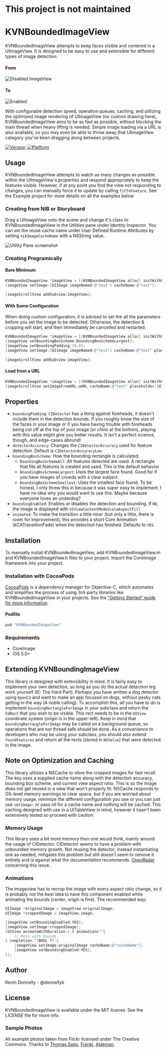 # This project is not maintained

# KVNBoundedImageView
KVNBoundedImageView attempts to keep faces visible and centered in a UIImageView. It is designed to be easy to use and extensible for different types of image detection.

#### From
![Disabled ImageView](https://raw.github.com/donnellyk/KVNBoundedImageView/master/Assets/disabled.png) 
#### To 
![Enabled](https://raw.github.com/donnellyk/KVNBoundedImageView/master/Assets/enabled.png) 

With configurable detection speed, operation queues, caching, and utilizing the optimized image rendering of UIImageView (no custom drawing here), KVNBoundedImageView aims to be as fast as possible, without blocking the main thread when heavy lifting is needed. Simple image loading via a URL is also available, so you may even be able to throw away that UIImageView category you've been dragging along between projects.

[![Version](http://cocoapod-badges.herokuapp.com/v/KVNBoundedImageView/badge.png)](http://cocoadocs.org/docsets/KVNBoundedImageView)
[![Platform](http://cocoapod-badges.herokuapp.com/p/KVNBoundedImageView/badge.png)](http://cocoadocs.org/docsets/KVNBoundedImageView)

## Usage
KVNBoundedImageView attempts to watch as many changes as possible within the UIImageView's properties and respond appropriately to keep the features visible. However, if at any point you find the view not responding to changes, you can manually force it to update by calling `fitToFeature`. See the Example project for more details on all the examples below


### Creating from NIB or Storyboard
Drag a UIImageView onto the scene and change it's class to KVNBoundedImageView in the Utilities pane under Identity Inspector. You can set the reuse cache name under User Defined Runtime Attributes by setting `nibImageCacheName` with a NSString value.

![Utility Pane screenshot](https://raw.github.com/donnellyk/KVNBoundedImageView/master/Assets/utility.png)


### Creating Programically
#### Bare Minimum
```objective-c
KVNBoundedImageView *imageView = [[KVNBoundedImageView alloc] initWithFrame:aRect];
[imageView setImage:[UIImage imageNamed:@"test"] cacheName:@"test"];
    
[imageScrollView addSubview:imageView];
```


#### With Some Configuration

When doing custom configuration, it is advised to set the all the parameters before you set the image to be detected. Otherwise, the detection & cropping will start, and then immediately be cancelled and restarted.   

```objective-c
KVNBoundedImageView *imageView = [[KVNBoundedImageView alloc] initWithFrame:aRect];
[imageView setBoundingBoxScheme:BoundingBoxSchemeLargest];
[imageView setBoundingPadding:10.0];
[imageView setImage:[UIImage imageNamed:@"test"] cacheName:@"test" placeholder:[UIImage imageNamed:@"placeholder"]];
    
[imageScrollView addSubview:imageView];
```


#### Load from a URL

```objective-c
KVNBoundedImageView *imageView = [[KVNBoundedImageView alloc] initWithFrame:aRect];    
[imageScrollView setImageFromURL:aURL cacheName:@"test" placeholder:[UIImage imageNamed:@"placeholder"]];
```


## Properties

- `boundingPadding`: `CIDetector` has a thing against foreheads, it doesn't include them in the detection bounds. If you roughly know the size of the faces in your image or if you have having trouble with foreheads being cut off at the top of your image (or chins at the bottom), playing with this value might give you better results. It isn't a perfect science, though, and edge-cases abound!
- `detectorAccuracy`: Changes the `CIDetectorAccuracy` used for feature detection. Default is `CIDetectorAccuracyLow`
- `boundingBoxScheme`: How the bounding rectangle is calculated.
    - `BoundingBoxSchemeAll`: All features detected are used. A rectangle that fits all features is created and used. This is the default behavior
    - `BoundingBoxSchemeLargest`: Uses the largest face found. Good for if you have images of crowds with a clear subject.
    - `BoundingBoxSchemeSmallest`: Uses the smallest face found. To be honest, I only threw this in because it was super easy to implement. I have no idea why you would want to use this. Maybe because everyone loves an underdog?
- `boundingEnabled`: Enables or disables the detection and bounding. If `NO`, the image is displayed with `UIViewContentModeScaleAspectFill`
- `animated`: To make the transition a little nicer (but only a little, there is room for improvement), this provides a short Core Animation (kCATransitionFade) when the detection has finished. Defaults to `YES`.

## Installation

To manually install KVNBoundedImageView, add KVNBoundedImageView.m and KVNBoundedImageView.h files to your project. Import the CoreImage framework into your project.

### Installation with CocoaPods 

[CocoaPods](http://cocoapods.org) is a dependency manager for Objective-C, which automates and simplifies the process of using 3rd-party libraries like KVNBoundedImageView in your projects. See the ["Getting Started" guide for more information](https://github.com/AFNetworking/AFNetworking/wiki/Getting-Started-with-AFNetworking).

#### Podfile

```ruby
pod "KVNBoundedImageView"
```

### Requirements
- CoreImage
- iOS 5.0+

## Extending KVNBoundingImageView

This library is designed with extensibility in mind. It is fairly easy to implement your own detection, so long as you do the actual detection leg work yourself (IE: The Hard Part). Perhaps you have written a dog detector using `OpenCV` and want to make an app focused on dogs, without pesky cats getting in the way (A noble calling). To accomplish this, all you have to do is implement `boundingRectangleForImage` in your subclass and return the `CGRect` that you wish to be visible. This rect needs to be in the `UIView` coordinate system (origin is in the upper-left). Keep in mind that `boundingRectangleForImage` may be called on a background queue, so operations that are not thread safe should be done. As a convenience to developers who may be using your subclass, you should also extend `foundFeatures` and return all the rects (stored in `NSValue`) that were detected in the image.

## Note on Optimization and Caching

This library utilizes a NSCache to store the cropped images for fast recall. The key uses a supplied cache name along with the detection accuracy, bounding box scheme, and current view aspect ratio. This is so the image does not get reused in a view that won't properly fit.  NSCache responds to OS-level memory warnings to clear space, but if you are worried about memory usage, minimize the different configuration you use or you can just use `setImage:` or pass nil for a cache name and nothing will be cached. This caching designed with use in a UITableView in mind, however it hasn't been extensively tested so proceed with caution.

### Memory Usage

This library uses a bit more memory then one would think, mainly around the usage of CIDetector. CIDetector seems to have a problem with unbounded memory growth. Not reusing the detector, instead instantiating one as needed, mitigates this problem but still doesn't seem to remove it entirely and is against what the documentation recommends. [OpenRadar](http://openradar.appspot.com/16061776) concerning this issue.

### Animations

The imageview has to recrop the image with every aspect ratio change, so it is probably not the best idea to have this component enabled while animating the bounds (center, origin is fine). The recommended way:

```objective-c
UIImage *originalImage = imageView.originalImage;
UIImage *croppedImage = imageView.image;

[imageView setBoundingEnabled:YES];
[imageView setImage:croppedImage];
[UIView animateWithDuration:1.0 animations:^{
    // Mess with bounds
} completion:^(BOOL f) {
    [imageView setImage:originalImage cacheName:@"cacheName"];
    [imageView setBoundingEnabled:YES];
}];
```

## Author

Kevin Donnelly - @donnellyk

## License

KVNBoundedImageView is available under the MIT license. See the LICENSE file for more info.

### Sample Photos

All example photos taken from Flickr licensed under The Creative Commons. Thanks to [Thomas Saito](http://www.flickr.com/photos/thomas-saito), [Franki](http://www.flickr.com/photos/francki), [Ableman](http://www.flickr.com/photos/ableman).
